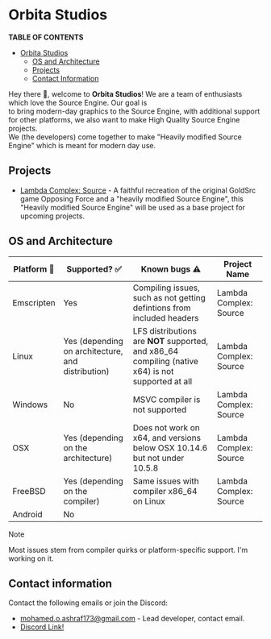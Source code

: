 # Orbita Studios

**TABLE OF CONTENTS**
* [Orbita Studios](#orbita-studios)
  * [OS and Architecture](#os-and-architecture)
  * [Projects](#projects)
  * [Contact Information](#contact-information)

Hey there :wave:, welcome to **Orbita Studios**! We are a team of enthusiasts which love the Source Engine. Our goal is 
<br>
to bring modern-day graphics to the Source Engine, with additional support for other platforms, we also want to make High Quality Source Engine projects.
<br>
We (the developers) come together to make "Heavily modified Source Engine" which is meant for modern day use.

## Projects
* [Lambda Complex: Source](https://github.com/OrbitaStudios/LambdaComplexSource) - A faithful recreation of the original GoldSrc game Opposing Force and a "heavily modified Source Engine", this "Heavily modified Source Engine" will be used as a base project for upcoming projects.

## OS and Architecture
| Platform 🐧| Supported? ✅ | Known bugs ⚠️ | Project Name
| ---------- | --------------| ------------- | ------------ |
| Emscripten | Yes | Compiling issues, such as not getting defintions from included headers | Lambda Complex: Source |
| Linux | Yes (depending on architecture, and distribution) | LFS distributions are **NOT** supported, and x86_64 compiling (native x64) is not supported at all | Lambda Complex: Source
| Windows | No | MSVC compiler is not supported | Lambda Complex: Source |
| OSX | Yes (depending on the architecture) | Does not work on x64, and versions below OSX 10.14.6 but not under 10.5.8 | Lambda Complex: Source |
| FreeBSD | Yes (depending on the compiler) | Same issues with compiler x86_64 on Linux | Lambda Complex: Source
| Android | No | | |

> [!NOTE]
> Most issues stem from compiler quirks or platform-specific support. I'm working on it.

## Contact information
Contact the following emails or join the Discord:
- [mohamed.o.ashraf173@gmail.com](mailto:mohamed.o.ashraf173@gmail.com) - Lead developer, contact email.
- [Discord Link!](https://discord.com/invite/5Gpr5TSkJ4)
